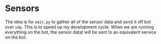# Sensors


The idea is for `emit.py` to gather all of the sensor data and send it off bot over `udp`. This is to speed up my development cycle. When we are running everything on the bot, the sensor datat will be sent to an equivalent service on the bot. 